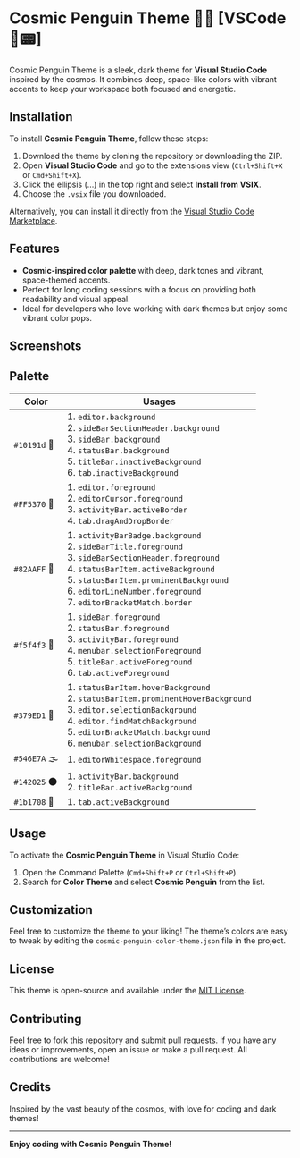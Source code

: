 # Cosmic Penguin Theme 🚀🐧 [VSCode 💙📟]

Cosmic Penguin Theme is a sleek, dark theme for **Visual Studio Code** inspired by the cosmos. It combines deep, space-like colors with vibrant accents to keep your workspace both focused and energetic.

## Installation

To install **Cosmic Penguin Theme**, follow these steps:

1. Download the theme by cloning the repository or downloading the ZIP.
2. Open **Visual Studio Code** and go to the extensions view (`Ctrl+Shift+X` or `Cmd+Shift+X`).
3. Click the ellipsis (…) in the top right and select **Install from VSIX**.
4. Choose the `.vsix` file you downloaded.

Alternatively, you can install it directly from the [Visual Studio Code Marketplace](https://marketplace.visualstudio.com).

## Features

- **Cosmic-inspired color palette** with deep, dark tones and vibrant, space-themed accents.
- Perfect for long coding sessions with a focus on providing both readability and visual appeal.
- Ideal for developers who love working with dark themes but enjoy some vibrant color pops.

## Screenshots

## Palette

| Color    | Usages                                         |
|----------|------------------------------------------------|
| `#10191d` 🖤 | 1. `editor.background` <br> 2. `sideBarSectionHeader.background` <br> 3. `sideBar.background` <br> 4. `statusBar.background` <br> 5. `titleBar.inactiveBackground` <br> 6. `tab.inactiveBackground` |
| `#FF5370` 🌸 | 1. `editor.foreground` <br> 2. `editorCursor.foreground` <br> 3. `activityBar.activeBorder` <br> 4. `tab.dragAndDropBorder` |
| `#82AAFF` 💙 | 1. `activityBarBadge.background` <br> 2. `sideBarTitle.foreground` <br> 3. `sideBarSectionHeader.foreground` <br> 4. `statusBarItem.activeBackground` <br> 5. `statusBarItem.prominentBackground` <br> 6. `editorLineNumber.foreground` <br> 7. `editorBracketMatch.border` |
| `#f5f4f3` 🤍 | 1. `sideBar.foreground` <br> 2. `statusBar.foreground` <br> 3. `activityBar.foreground` <br> 4. `menubar.selectionForeground` <br> 5. `titleBar.activeForeground` <br> 6. `tab.activeForeground` |
| `#379ED1` 🔹 | 1. `statusBarItem.hoverBackground` <br> 2. `statusBarItem.prominentHoverBackground` <br> 3. `editor.selectionBackground` <br> 4. `editor.findMatchBackground` <br> 5. `editorBracketMatch.background` <br> 6. `menubar.selectionBackground` |
| `#546E7A` 🌫️ | 1. `editorWhitespace.foreground` |
| `#142025` 🌑 | 1. `activityBar.background` <br> 2. `titleBar.activeBackground` |
| `#1b1708` 🌰 | 1. `tab.activeBackground` |

## Usage

To activate the **Cosmic Penguin Theme** in Visual Studio Code:

1. Open the Command Palette (`Cmd+Shift+P` or `Ctrl+Shift+P`).
2. Search for **Color Theme** and select **Cosmic Penguin** from the list.

## Customization

Feel free to customize the theme to your liking! The theme’s colors are easy to tweak by editing the `cosmic-penguin-color-theme.json` file in the project.

## License

This theme is open-source and available under the [MIT License](./LICENSE).

## Contributing

Feel free to fork this repository and submit pull requests. If you have any ideas or improvements, open an issue or make a pull request. All contributions are welcome!

## Credits

Inspired by the vast beauty of the cosmos, with love for coding and dark themes!

---

**Enjoy coding with Cosmic Penguin Theme!**
